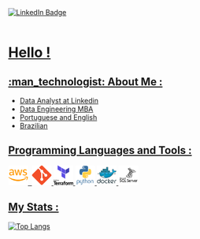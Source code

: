 
<div id="badges">
  <a href="https://www.linkedin.com/in/elweshonoratonunes/">
    <img src="https://img.shields.io/badge/LinkedIn-blue?style=for-the-badge&logo=linkedin&logoColor=white" alt="LinkedIn Badge"/>
</div>
<div id="counter"> 
  <img src="https://komarev.com/ghpvc/?username=elweshonoratonunes&style=flat-square&color=blue" alt=""/>
</div>
  
  
<h1>
  Hello !
  
</h1>
  
<div align="center">

</div>
  

  
<h2>
  :man_technologist: About Me :  
</h2>
  
- Data Analyst at Linkedin
- Data Engineering MBA
- Portuguese and English
- Brazilian  
  

  
<h2>
Programming Languages and Tools : 
</h2>
<div>
  <img src="https://github.com/devicons/devicon/blob/master/icons/amazonwebservices/amazonwebservices-plain-wordmark.svg" title="AWS" alt="AWS" width="40" height="40"/>&nbsp;
  <img src="https://raw.githubusercontent.com/devicons/devicon/1119b9f84c0290e0f0b38982099a2bd027a48bf1/icons/git/git-plain.svg" title="Git" **alt="Git" width="40" height="40"/>
  <img src="https://github.com/devicons/devicon/blob/master/icons/terraform/terraform-original-wordmark.svg" title="terraform" **alt="terraform" width="40" height="40"/>
  <img src="https://raw.githubusercontent.com/devicons/devicon/1119b9f84c0290e0f0b38982099a2bd027a48bf1/icons/python/python-original-wordmark.svg" title="python" **alt="python" width="40" height="40"/>
  <img src="https://raw.githubusercontent.com/devicons/devicon/1119b9f84c0290e0f0b38982099a2bd027a48bf1/icons/docker/docker-original-wordmark.svg" title="docker" **alt="docker" width="40" height="40"/>
  <img src="https://raw.githubusercontent.com/devicons/devicon/1119b9f84c0290e0f0b38982099a2bd027a48bf1/icons/microsoftsqlserver/microsoftsqlserver-plain-wordmark.svg" title="microsoftsqlserver" **alt="microsoftsqlserver" width="40" height="40"/>
</div>  

<h2>
My Stats : 
</h2>

[![Top Langs](https://github-readme-stats.vercel.app/api/top-langs/?username=ElwesHonorato)](https://github.com/anuraghazra/github-readme-stats)
